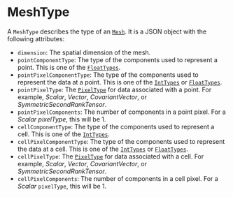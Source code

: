# MeshType

A `MeshType` describes the type of an [`Mesh`](/api/Mesh). It is a JSON object with the following attributes:

- `dimension`: The spatial dimension of the mesh.
- `pointComponentType`: The type of the components used to represent a point. This is one of the [`FloatTypes`](https://github.com/InsightSoftwareConsortium/itk-wasm/blob/main/src/FloatTypes.js).
- `pointPixelComponentType`: The type of the components used to represent the data at a point. This is one of the [`IntTypes`](https://github.com/InsightSoftwareConsortium/itk-wasm/blob/main/src/IntTypes.js) or [`FloatTypes`](https://github.com/InsightSoftwareConsortium/itk-wasm/blob/main/src/core/FloatTypes.ts).
- `pointPixelType`: The [`PixelType`](https://github.com/InsightSoftwareConsortium/itk-wasm/blob/main/src/core/PixelTypes.ts) for data associated with a point. For example, *Scalar*, *Vector*, *CovariantVector*, or *SymmetricSecondRankTensor*.
- `pointPixelComponents`: The number of components in a point pixel. For a *Scalar* *pixelType*, this will be 1.
- `cellComponentType`: The type of the components used to represent a cell. This is one of the [`IntTypes`](https://github.com/InsightSoftwareConsortium/itk-wasm/blob/main/src/core/IntTypes.ts).
- `cellPixelComponentType`: The type of the components used to represent the data at a cell. This is one of the [`IntTypes`](https://github.com/InsightSoftwareConsortium/itk-wasm/blob/main/src/IntTypes.js) or [`FloatTypes`](https://github.com/InsightSoftwareConsortium/itk-wasm/blob/main/src/core/FloatTypes.ts).
- `cellPixelType`: The [`PixelType`](https://github.com/InsightSoftwareConsortium/itk-wasm/blob/main/src/core/PixelTypes.ts) for data associated with a cell. For example, *Scalar*, *Vector*, *CovariantVector*, or *SymmetricSecondRankTensor*.
- `cellPixelComponents`: The number of components in a cell pixel. For a *Scalar* `pixelType`, this will be 1.
